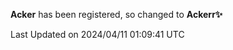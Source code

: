 **Acker** has been registered, so changed to **Ackerr✨**

<!--START_SECTION:waka-->

 Last Updated on 2024/04/11 01:09:41 UTC
<!--END_SECTION:waka-->
